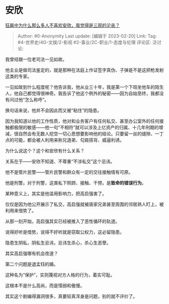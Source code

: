 # 安欣
[狂飙中为什么那么多人不喜欢安欣，我觉得是三观的沦丧？](https://www.zhihu.com/question/582101957/answer/2900194423)

> Author: #0-Anonymity
> Last update: [编辑于 2023-02-20]
> Link:
> Tag: #4-世界史/4G-文娱/2-影视 #2-事业/2C-职业/1-态度与伦理 
> 评论区:
> 泛讨论:

我曾经跟一位老司法一见如故。

他主业是做司法鉴定的，就是那种在法庭上作证签字真伪、子弹是不是这把枪发射这类的专家。

一见如故到什么程度呢？他告诉我，他从业三十年，我是第一个下班坐他车的陌生人，他自己都觉得很神奇。我告诉了他这个例外的秘密——因为自始至终，我都没有问过他“怎么称呼”。

换句话来说，他并不会因此而又被“粘住”的隐患。

因为我知道以他的工作性质，他对和业务客户有任何私交、甚至办公室外的任何接触都极限的敏感——他一句“不相符”就可以涉及上亿资产的归属、十几年刑期的增减，很自然会有无数人挖空一切心思想要影响他的结论。只要留一丝的缝隙、一丁点的可能，都会被人利用来称兄道弟、勾肩搭背、威逼利诱。

为什么说这个？这个和安欣有什么关系？

关系在于——安欣不知道、不尊重“不涉私交”这个忌讳。

他不是管片民警——管片民警和群众有一定的交往接触情有可原。

他是刑警。对于刑警，这类私下照顾、接触、干预，是**致命的错误行为**。

某种意义上，其实是他滥用影响力，把高启强害了。

仅仅是因为他公开展示了私交，高启强就被唐家兄弟甚至周围的邻居熟人盯上，被利用来借势了。

从那一刻开始，高启强其实已经被推入了恶性循环的轨道。

说得好听是借势，说得不好听就是窃取公权力，这必留隐患。

隐患生阴私，阴私生忌讳，忌讳生杀心，杀心生恶孽。

其实高启强哪有机会改道？

第二个问题是退孟钰的婚。

这种名为“保护”，实则蔑视对方人格的行为，着实可耻。

这根本不是什么高尚，而是懦弱和傲慢。

其实这个剧编得漏洞很多，真要较真浑身是问题，别的就不评价了。
